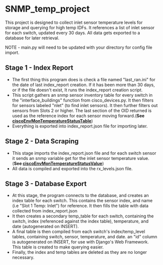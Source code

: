 # SNMP_temp_project
This project is designed to collect inlet sensor temperature levels
for storage and querying for high temp IDFs. It references a list
of inlet sensor for each switch, updated every 30 days.
All data gets exported to a database for later retrieval.

NOTE - main.py will need to be updated with your directory for config file import.

## Stage 1 - Index Report
- The first thing this program does is check a file named "last_ran.ini" for the date of last index_report creation. If it has been more than 30 days, or if the file doesn't exist, It runs the index_report creation script.
- This script gathers an snmp sensor inventory table for every switch in the "interface_buildings" function from cisco_devices.py. It then filters for sensors labeled "nlet" (to find inlet sensors). It then further filters out sensors from Slots 2 or higher. The last section of the OID returned is used as the reference index for each sensor moving forward.(**See [ciscoEnvMonTemperatureStatusTable](https://snmp.cloudapps.cisco.com/Support/SNMP/do/BrowseOID.do?objectInput=1.3.6.1.4.1.9.9.13.1.3&translate=Translate)**)
- Everything is exported into index_report.json file for importing later.

## Stage 2 - Data Scraping
- This stage imports the index_report.json file and for each switch sensor it sends an snmp variable get for the inlet sensor temperature value. (**See [ciscoEnvMonTemperatureStatusValue](https://snmp.cloudapps.cisco.com/Support/SNMP/do/BrowseOID.do?objectInput=1.3.6.1.4.1.9.9.13.1.3.1.3&translate=Translate)**)
- All data is compiled and exported into the rx_levels.json file.

## Stage 3 - Database Export
- At this stage, the program connects to the database, and creates an index table for each switch. This contains the sensor index, and name (i.e "Slot 1 Temp:    Inlet") for reference. It then fills the table with data collected from index_report.json
- It then creates a secondary temp_table for each switch, containing the switch, index (referenced against the index table), temperature, and date (autogenerated on INSERT).
- A final table is then compiled from each switch's index/temp_level tables, containing switch, sensor, temperature, and date. an "id" column is autogenerated on INSERT, for use with Django's Web Framework. This table is created to make querying easier.
- Finally, the index and temp tables are deleted as they are no longer necessary.


